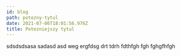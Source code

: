 ```yaml
---
id: blog
path: potezny-tytul
date: 2021-07-06T18:01:56.976Z
title: Potezniejszy tytul
---
```


sdsdsdsasa sadasd asd weg ergfdsg drt tdrh fdthfgh fgh fghgfhfgh

